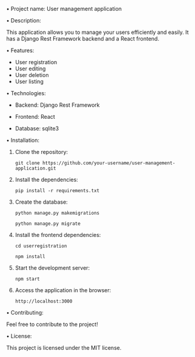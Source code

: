 • Project name: User management application

• Description:

This application allows you to manage your users efficiently and easily. It has a Django Rest Framework backend and a React frontend.

• Features:

  - User registration
  - User editing
  - User deletion
  - User listing

• Technologies:

   - Backend: Django Rest Framework
   
   - Frontend: React
   
   - Database: sqlite3


• Installation:


1. Clone the repository:

    ``git clone https://github.com/your-username/user-management-application.git``


2. Install the dependencies:

    ``pip install -r requirements.txt``

3. Create the database:

     ``python manage.py makemigrations``

     ``python manage.py migrate``

4. Install the frontend dependencies:

    ``cd userregistration``

    ``npm install``

5. Start the development server:

    ``npm start``

6. Access the application in the browser:

    ``http://localhost:3000``


• Contributing:

  Feel free to contribute to the project!

• License:

  This project is licensed under the MIT license.

